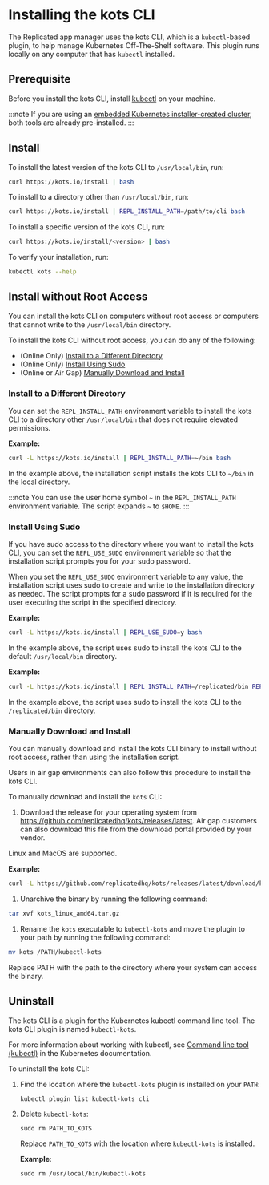 # Installing the kots CLI

The Replicated app manager uses the kots CLI, which is a `kubectl`-based plugin, to help manage Kubernetes Off-The-Shelf software. This plugin runs locally on any computer that has `kubectl` installed.


## Prerequisite

Before you install the kots CLI, install [kubectl](https://kubernetes.io/docs/tasks/tools/) on your machine.

:::note
If you are using an [embedded Kubernetes installer-created cluster](../enterprise/installing-embedded-cluster), both tools are already pre-installed.
:::

## Install

To install the latest version of the kots CLI to `/usr/local/bin`, run:

```bash
curl https://kots.io/install | bash
```

To install to a directory other than `/usr/local/bin`, run:

```bash
curl https://kots.io/install | REPL_INSTALL_PATH=/path/to/cli bash
```

To install a specific version of the kots CLI, run:

```bash
curl https://kots.io/install/<version> | bash
```

To verify your installation, run:

```bash
kubectl kots --help
```

## Install without Root Access

You can install the kots CLI on computers without root access or computers that cannot write to the `/usr/local/bin` directory.

To install the kots CLI without root access, you can do any of the following:

* (Online Only) [Install to a Different Directory](#install-to-a-different-directory)
* (Online Only) [Install Using Sudo](#install-using-sudo)
* (Online or Air Gap) [Manually Download and Install](#manually-download-and-install)

### Install to a Different Directory

You can set the `REPL_INSTALL_PATH` environment variable to install the kots CLI to a directory other `/usr/local/bin` that does not require elevated permissions.

**Example:**

```bash
curl -L https://kots.io/install | REPL_INSTALL_PATH=~/bin bash
```

In the example above, the installation script installs the kots CLI to `~/bin` in the local directory.

:::note
You can use the user home symbol `~` in the `REPL_INSTALL_PATH` environment variable. The script expands `~` to `$HOME`.
:::

### Install Using Sudo

If you have sudo access to the directory where you want to install the kots CLI, you can set the `REPL_USE_SUDO` environment variable so that the installation script prompts you for your sudo password.

When you set the `REPL_USE_SUDO` environment variable to any value, the installation script uses sudo to create and write to the installation directory as needed. The script prompts for a sudo password if it is required for the user executing the script in the specified directory.

**Example:**

```bash
curl -L https://kots.io/install | REPL_USE_SUDO=y bash
```
In the example above, the script uses sudo to install the kots CLI to the default `/usr/local/bin` directory.

**Example:**

```bash
curl -L https://kots.io/install | REPL_INSTALL_PATH=/replicated/bin REPL_USE_SUDO=y bash
```
In the example above, the script uses sudo to install the kots CLI to the `/replicated/bin` directory.

### Manually Download and Install

You can manually download and install the kots CLI binary to install without root access, rather than using the installation script.

Users in air gap environments can also follow this procedure to install the kots CLI.

To manually download and install the `kots` CLI:

1. Download the release for your operating system from https://github.com/replicatedhq/kots/releases/latest. Air gap customers can also download this file from the download portal provided by your vendor.

  Linux and MacOS are supported.

  **Example:**

  ```bash
  curl -L https://github.com/replicatedhq/kots/releases/latest/download/kots_linux_amd64.tar.gz
  ```
1. Unarchive the binary by running the following command:

  ```bash
  tar xvf kots_linux_amd64.tar.gz
  ```

1. Rename the `kots` executable to `kubectl-kots` and move the plugin to your path by running the following command:

  ```bash
  mv kots /PATH/kubectl-kots
  ```

  Replace PATH with the path to the directory where your system can access the binary.

## Uninstall

The kots CLI is a plugin for the Kubernetes kubectl command line tool. The kots CLI plugin is named `kubectl-kots`.

For more information about working with kubectl, see [Command line tool (kubectl)](https://kubernetes.io/docs/reference/kubectl/) in the Kubernetes documentation.

To uninstall the kots CLI:

1. Find the location where the `kubectl-kots` plugin is installed on your `PATH`:

   ```
   kubectl plugin list kubectl-kots cli
   ```

2. Delete `kubectl-kots`:

   ```
   sudo rm PATH_TO_KOTS
   ```
   Replace `PATH_TO_KOTS` with the location where `kubectl-kots` is installed.

   **Example**:

   ```
   sudo rm /usr/local/bin/kubectl-kots
   ```
